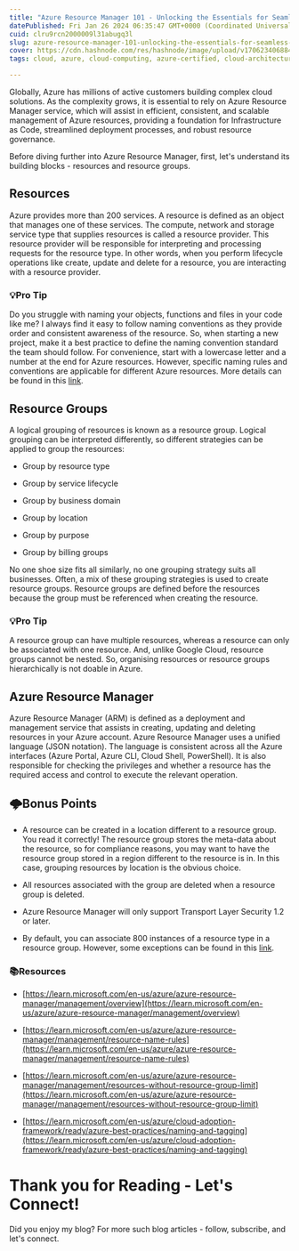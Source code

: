 ```yaml
---
title: "Azure Resource Manager 101 - Unlocking the Essentials for Seamless Cloud Deployment and Management"
datePublished: Fri Jan 26 2024 06:35:47 GMT+0000 (Coordinated Universal Time)
cuid: clru9rcn2000009l31abugq3l
slug: azure-resource-manager-101-unlocking-the-essentials-for-seamless-cloud-deployment-and-management
cover: https://cdn.hashnode.com/res/hashnode/image/upload/v1706234068843/a3c6828c-83c4-47d8-80b0-e8dd1dfc618b.png
tags: cloud, azure, cloud-computing, azure-certified, cloud-architecture

---
```


Globally, Azure has millions of active customers building complex cloud solutions. As the complexity grows, it is essential to rely on Azure Resource Manager service, which will assist in efficient, consistent, and scalable management of Azure resources, providing a foundation for Infrastructure as Code, streamlined deployment processes, and robust resource governance.

Before diving further into Azure Resource Manager, first, let's understand its building blocks - resources and resource groups.

## Resources

Azure provides more than 200 services. A resource is defined as an object that manages one of these services. The compute, network and storage service type that supplies resources is called a resource provider. This resource provider will be responsible for interpreting and processing requests for the resource type. In other words, when you perform lifecycle operations like create, update and delete for a resource, you are interacting with a resource provider.

### 💡Pro Tip

Do you struggle with naming your objects, functions and files in your code like me? I always find it easy to follow naming conventions as they provide order and consistent awareness of the resource. So, when starting a new project, make it a best practice to define the naming convention standard the team should follow. For convenience, start with a lowercase letter and a number at the end for Azure resources. However, specific naming rules and conventions are applicable for different Azure resources. More details can be found in this [link](https://learn.microsoft.com/en-us/azure/azure-resource-manager/management/resource-name-rules).

## Resource Groups

A logical grouping of resources is known as a resource group. Logical grouping can be interpreted differently, so different strategies can be applied to group the resources:

* Group by resource type
    
* Group by service lifecycle
    
* Group by business domain
    
* Group by location
    
* Group by purpose
    
* Group by billing groups
    

No one shoe size fits all similarly, no one grouping strategy suits all businesses. Often, a mix of these grouping strategies is used to create resource groups. Resource groups are defined before the resources because the group must be referenced when creating the resource.

### 💡Pro Tip

A resource group can have multiple resources, whereas a resource can only be associated with one resource. And, unlike Google Cloud, resource groups cannot be nested. So, organising resources or resource groups hierarchically is not doable in Azure.

## Azure Resource Manager

Azure Resource Manager (ARM) is defined as a deployment and management service that assists in creating, updating and deleting resources in your Azure account. Azure Resource Manager uses a unified language (JSON notation). The language is consistent across all the Azure interfaces (Azure Portal, Azure CLI, Cloud Shell, PowerShell). It is also responsible for checking the privileges and whether a resource has the required access and control to execute the relevant operation.

## 🌩Bonus Points

* A resource can be created in a location different to a resource group. You read it correctly! The resource group stores the meta-data about the resource, so for compliance reasons, you may want to have the resource group stored in a region different to the resource is in. In this case, grouping resources by location is the obvious choice.
    
* All resources associated with the group are deleted when a resource group is deleted.
    
* Azure Resource Manager will only support Transport Layer Security 1.2 or later.
    
* By default, you can associate 800 instances of a resource type in a resource group. However, some exceptions can be found in this [link](https://learn.microsoft.com/en-us/azure/azure-resource-manager/management/resources-without-resource-group-limit).
    

### 📚Resources

* [https://learn.microsoft.com/en-us/azure/azure-resource-manager/management/overview](https://learn.microsoft.com/en-us/azure/azure-resource-manager/management/overview)
    
* [https://learn.microsoft.com/en-us/azure/azure-resource-manager/management/resource-name-rules](https://learn.microsoft.com/en-us/azure/azure-resource-manager/management/resource-name-rules)
    
* [https://learn.microsoft.com/en-us/azure/azure-resource-manager/management/resources-without-resource-group-limit](https://learn.microsoft.com/en-us/azure/azure-resource-manager/management/resources-without-resource-group-limit)
    
* [https://learn.microsoft.com/en-us/azure/cloud-adoption-framework/ready/azure-best-practices/naming-and-tagging](https://learn.microsoft.com/en-us/azure/cloud-adoption-framework/ready/azure-best-practices/naming-and-tagging)
    

# **Thank you for Reading - Let's Connect!**

Did you enjoy my blog? For more such blog articles - follow, subscribe, and let's connect.